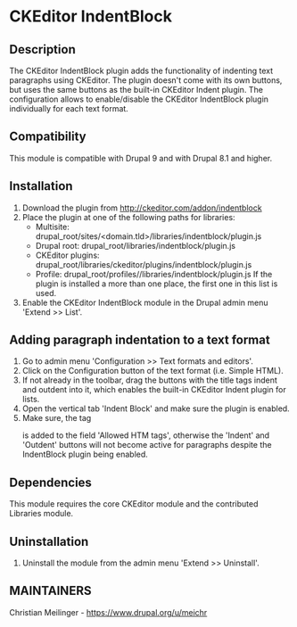 # CKEditor IndentBlock

## Description

The CKEditor IndentBlock plugin adds the functionality of indenting text paragraphs using CKEditor. The plugin doesn't
come with its own buttons, but uses the same buttons as the built-in CKEditor Indent plugin. The configuration allows
to enable/disable the CKEditor IndentBlock plugin individually for each text format.

## Compatibility

This module is compatible with Drupal 9 and with Drupal 8.1 and higher.

## Installation

1. Download the plugin from <http://ckeditor.com/addon/indentblock>
2. Place the plugin at one of the following paths for libraries:
   - Multisite:        drupal_root/sites/<domain.tld>/libraries/indentblock/plugin.js
   - Drupal root:      drupal_root/libraries/indentblock/plugin.js
   - CKEditor plugins: drupal_root/libraries/ckeditor/plugins/indentblock/plugin.js
   - Profile:          drupal_root/profiles/<profile-name>/libraries/indentblock/plugin.js
   If the plugin is installed a more than one place, the first one in this list is used.
3. Enable the CKEditor IndentBlock module in the Drupal admin menu 'Extend >> List'.

## Adding paragraph indentation to a text format

1. Go to admin menu 'Configuration >> Text formats and editors'.
2. Click on the Configuration button of the text format (i.e. Simple HTML).
3. If not already in the toolbar, drag the buttons with the title tags indent and outdent into it, which enables the
   built-in CKEditor Indent plugin for lists.
4. Open the vertical tab 'Indent Block' and make sure the plugin is enabled.
5. Make sure, the tag <p class> is added to the field 'Allowed HTM tags', otherwise the 'Indent' and 'Outdent' buttons
   will not become active for paragraphs despite the IndentBlock plugin being enabled.

## Dependencies

This module requires the core CKEditor module and the contributed Libraries module.


## Uninstallation

1. Uninstall the module from the admin menu 'Extend >> Uninstall'.


## MAINTAINERS

Christian Meilinger - <https://www.drupal.org/u/meichr>
